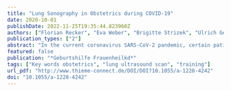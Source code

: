 ```yaml
---
title: "Lung Sonography in Obstetrics during COVID-19"
date: 2020-10-01
publishDate: 2022-11-25T19:35:44.823960Z
authors: ["Florian Recker", "Eva Weber", "Brigitte Strizek", "Ulrich Gembruch", "Armin Seibel"]
publication_types: ["2"]
abstract: "In the current coronavirus SARS-CoV-2 pandemic, certain patients are becoming seriously ill. Lung pathologies are common, and some patients even go on to develop acute respiratory distress syndrome (ARDS), which requires intubation and artificial respiration of the critically ill patient. Imaging of the lung is absolutely necessary to obtain a diagnosis, assess the course of disease and for treatment. Particularly in gynecology and obstetrics (OBGYN), ultrasound scans of the lung can be a useful additional tool when caring for pregnant patients in the delivery room. As obstetricians use ultrasound imaging a lot in routine clinical practice, in the current pandemic setting, routine prenatal imaging screening could be expanded by the addition of ultrasound scans of the lung. Lung sonography can offer important additional information, particularly in obstetrics where the indications for radiation-emitting imaging are particularly restrictive. If there is a sonographic suspicion of lung involvement, then, depending on the symptoms and the morphological extent of the ultrasound findings, it may be necessary to consider admitting the patient to hospital for close fetal and maternal monitoring."
featured: false
publication: "*Geburtshilfe Frauenheilkd*"
tags: ["Key words obstetrics", "lung ultrasound scan", "training"]
url_pdf: "http://www.thieme-connect.de/DOI/DOI?10.1055/a-1228-4242"
doi: "10.1055/a-1228-4242"
---
```


